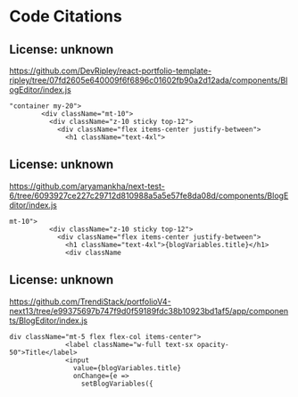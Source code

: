# Code Citations

## License: unknown

https://github.com/DevRipley/react-portfolio-template-ripley/tree/07fd2605e640009f6f6896c01602fb90a2d12ada/components/BlogEditor/index.js

```
"container my-20">
        <div className="mt-10">
          <div className="z-10 sticky top-12">
            <div className="flex items-center justify-between">
              <h1 className="text-4xl">
```

## License: unknown

https://github.com/aryamankha/next-test-6/tree/6093927ce227c29712d810988a5a5e57fe8da08d/components/BlogEditor/index.js

```
mt-10">
          <div className="z-10 sticky top-12">
            <div className="flex items-center justify-between">
              <h1 className="text-4xl">{blogVariables.title}</h1>
              <div className
```

## License: unknown

https://github.com/TrendiStack/portfolioV4-next13/tree/e99375697b747f9d0f59189fdc38b10923bd1af5/app/components/BlogEditor/index.js

```
div className="mt-5 flex flex-col items-center">
              <label className="w-full text-sx opacity-50">Title</label>
              <input
                value={blogVariables.title}
                onChange={e =>
                  setBlogVariables({
```
